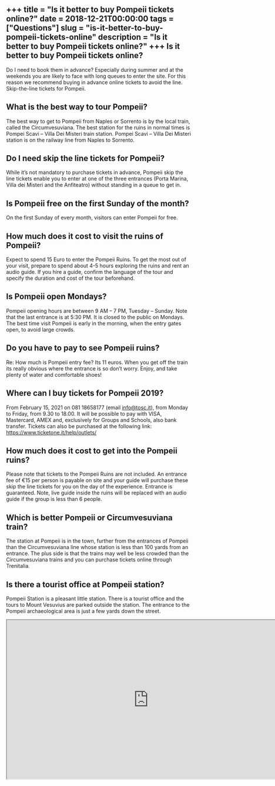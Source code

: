+++
title = "Is it better to buy Pompeii tickets online?"
date = 2018-12-21T00:00:00
tags = ["Questions"]
slug = "is-it-better-to-buy-pompeii-tickets-online"
description = "Is it better to buy Pompeii tickets online?"
+++
Is it better to buy Pompeii tickets online?
-------------------------------------------

Do I need to book them in advance? Especially during summer and at the weekends you are likely to face with long queues to enter the site. For this reason we recommend buying in advance online tickets to avoid the line. Skip-the-line tickets for Pompeii.

What is the best way to tour Pompeii?
-------------------------------------

The best way to get to Pompeii from Naples or Sorrento is by the local train, called the Circumvesuviana. The best station for the ruins in normal times is Pompei Scavi – Villa Dei Misteri train station. Pompei Scavi – Villa Dei Misteri station is on the railway line from Naples to Sorrento.

Do I need skip the line tickets for Pompeii?
--------------------------------------------

While it’s not mandatory to purchase tickets in advance, Pompeii skip the line tickets enable you to enter at one of the three entrances (Porta Marina, Villa dei Misteri and the Anfiteatro) without standing in a queue to get in.

Is Pompeii free on the first Sunday of the month?
-------------------------------------------------

On the first Sunday of every month, visitors can enter Pompeii for free.

How much does it cost to visit the ruins of Pompeii?
----------------------------------------------------

Expect to spend 15 Euro to enter the Pompeii Ruins. To get the most out of your visit, prepare to spend about 4-5 hours exploring the ruins and rent an audio guide. If you hire a guide, confirm the language of the tour and specify the duration and cost of the tour beforehand.

Is Pompeii open Mondays?
------------------------

Pompeii opening hours are between 9 AM – 7 PM, Tuesday – Sunday. Note that the last entrance is at 5:30 PM. It is closed to the public on Mondays. The best time visit Pompeii is early in the morning, when the entry gates open, to avoid large crowds.

Do you have to pay to see Pompeii ruins?
----------------------------------------

Re: How much is Pompeii entry fee? Its 11 euros. When you get off the train its really obvious where the entrance is so don’t worry. Enjoy, and take plenty of water and comfortable shoes!

Where can I buy tickets for Pompeii 2019?
-----------------------------------------

From February 15, 2021 on 081 18658177 (email info@tosc.it), from Monday to Friday, from 9.30 to 18.00. It will be possible to pay with VISA, Mastercard, AMEX and, exclusively for Groups and Schools, also bank transfer. Tickets can also be purchased at the following link: https://www.ticketone.it/help/outlets/

How much does it cost to get into the Pompeii ruins?
----------------------------------------------------

Please note that tickets to the Pompeii Ruins are not included. An entrance fee of €15 per person is payable on site and your guide will purchase these skip the line tickets for you on the day of the experience. Entrance is guaranteed. Note, live guide inside the ruins will be replaced with an audio guide if the group is less than 6 people.

Which is better Pompeii or Circumvesuviana train?
-------------------------------------------------

The station at Pompeii is in the town, further from the entrances of Pompeii than the Circumvesuviana line whose station is less than 100 yards from an entrance. The plus side is that the trains may well be less crowded than the Circumvesuviana trains and you can purchase tickets online through Trenitalia.

Is there a tourist office at Pompeii station?
---------------------------------------------

Pompeii Station is a pleasant little station. There is a tourist office and the tours to Mount Vesuvius are parked outside the station. The entrance to the Pompeii archaeological area is just a few yards down the street.

<iframe allow="accelerometer; autoplay; clipboard-write; encrypted-media; gyroscope; picture-in-picture" allowfullscreen="" class="__youtube_prefs__  epyt-is-override  no-lazyload" data-no-lazy="1" data-origheight="433" data-origwidth="770" data-skipgform_ajax_framebjll="" height="433" id="_ytid_37726" loading="lazy" src="https://www.youtube.com/embed/_OFuE2o8znU?enablejsapi=1&autoplay=0&cc_load_policy=0&cc_lang_pref=&iv_load_policy=1&loop=0&modestbranding=0&rel=1&fs=1&playsinline=0&autohide=2&theme=dark&color=red&controls=1&" title="YouTube player" width="770"></iframe>